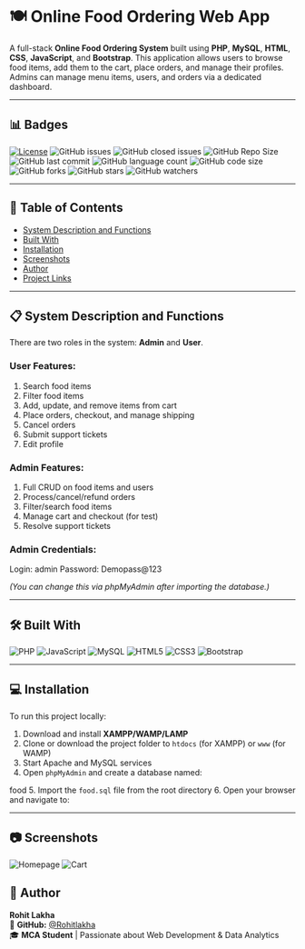 # 🍽️ Online Food Ordering Web App

A full-stack **Online Food Ordering System** built using **PHP**, **MySQL**, **HTML**, **CSS**, **JavaScript**, and **Bootstrap**. This application allows users to browse food items, add them to the cart, place orders, and manage their profiles. Admins can manage menu items, users, and orders via a dedicated dashboard.

---

## 📊 Badges

[![License](https://img.shields.io/badge/License-MIT-green.svg)](LICENSE)
![GitHub issues](https://img.shields.io/github/issues/Rohitlakha/Online-Food-Ordering-Web-App-master)
![GitHub closed issues](https://img.shields.io/github/issues-closed/Rohitlakha/Online-Food-Ordering-Web-App-master)
![GitHub Repo Size](https://img.shields.io/github/repo-size/Rohitlakha/Online-Food-Ordering-Web-App-master)
![GitHub last commit](https://img.shields.io/github/last-commit/Rohitlakha/Online-Food-Ordering-Web-App-master)
![GitHub language count](https://img.shields.io/github/languages/count/Rohitlakha/Online-Food-Ordering-Web-App-master)
![GitHub code size](https://img.shields.io/github/languages/code-size/Rohitlakha/Online-Food-Ordering-Web-App-master)
![GitHub forks](https://img.shields.io/github/forks/Rohitlakha/Online-Food-Ordering-Web-App-master?style=social)
![GitHub stars](https://img.shields.io/github/stars/Rohitlakha/Online-Food-Ordering-Web-App-master?style=social)
![GitHub watchers](https://img.shields.io/github/watchers/Rohitlakha/Online-Food-Ordering-Web-App-master?style=social)

---

## 🧠 Table of Contents

- [System Description and Functions](#system-description-and-functions)
- [Built With](#built-with)
- [Installation](#installation)
- [Screenshots](#screenshots)
- [Author](#author)
- [Project Links](#project-links)

---

## 📋 System Description and Functions

There are two roles in the system: **Admin** and **User**.

### User Features:
1. Search food items
2. Filter food items
3. Add, update, and remove items from cart
4. Place orders, checkout, and manage shipping
5. Cancel orders
6. Submit support tickets
7. Edit profile

### Admin Features:
1. Full CRUD on food items and users
2. Process/cancel/refund orders
3. Filter/search food items
4. Manage cart and checkout (for test)
5. Resolve support tickets

### Admin Credentials:
Login: admin
Password: Demopass@123

*(You can change this via phpMyAdmin after importing the database.)*

---

## 🛠 Built With

![PHP](https://img.shields.io/badge/Php-A10E3B?style=for-the-badge&logo=php&logoColor=white)
![JavaScript](https://img.shields.io/badge/JavaScript-323330?style=for-the-badge&logo=javascript&logoColor=F7DF1E)
![MySQL](https://img.shields.io/badge/MySQL-cc6600?style=for-the-badge&logo=mysql&logoColor=white)
![HTML5](https://img.shields.io/badge/HTML5-E34F26?style=for-the-badge&logo=html5&logoColor=white)
![CSS3](https://img.shields.io/badge/CSS3-1572B6?style=for-the-badge&logo=css3&logoColor=white)
![Bootstrap](https://img.shields.io/badge/Bootstrap-563D7C?style=for-the-badge&logo=bootstrap&logoColor=white)

---

## 💻 Installation

To run this project locally:

1. Download and install **XAMPP/WAMP/LAMP**
2. Clone or download the project folder to `htdocs` (for XAMPP) or `www` (for WAMP)
3. Start Apache and MySQL services
4. Open `phpMyAdmin` and create a database named:

food
5. Import the `food.sql` file from the root directory
6. Open your browser and navigate to:


---

## 📷 Screenshots

![Homepage](screenshots/homepage.png)
![Cart](screenshots/cart.png)

## 👤 Author

**Rohit Lakha**  
🔗 **GitHub:** [@Rohitlakha](https://github.com/Rohitlakha)  
🎓 **MCA Student** | Passionate about Web Development & Data Analytics


